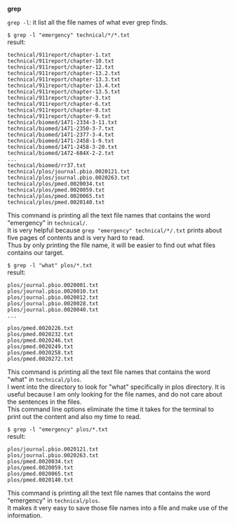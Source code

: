 **grep**

`grep -l`: it list all the file names of what ever grep finds. 

`$ grep -l "emergency" technical/*/*.txt`<br/>
result:
```
technical/911report/chapter-1.txt
technical/911report/chapter-10.txt
technical/911report/chapter-12.txt
technical/911report/chapter-13.2.txt
technical/911report/chapter-13.3.txt
technical/911report/chapter-13.4.txt
technical/911report/chapter-13.5.txt
technical/911report/chapter-3.txt
technical/911report/chapter-6.txt
technical/911report/chapter-8.txt
technical/911report/chapter-9.txt
technical/biomed/1471-2334-3-11.txt
technical/biomed/1471-2350-3-7.txt
technical/biomed/1471-2377-3-4.txt
technical/biomed/1471-2458-1-9.txt
technical/biomed/1471-2458-3-20.txt
technical/biomed/1472-684X-2-2.txt
...
technical/biomed/rr37.txt
technical/plos/journal.pbio.0020121.txt
technical/plos/journal.pbio.0020263.txt
technical/plos/pmed.0020034.txt
technical/plos/pmed.0020059.txt
technical/plos/pmed.0020065.txt
technical/plos/pmed.0020140.txt
```
This command is printing all the text file names that contains the word "emergency" in `technical/`.<br/>
It is very helpful because `grep "emergency" technical/*/.txt` prints about five pages of contents and is very hard to read.<br/>
Thus by only printing the file name, it will be easier to find out what files contains our target.<br/>

`$ grep -l "what" plos/*.txt`<br/>
result:
```
plos/journal.pbio.0020001.txt
plos/journal.pbio.0020010.txt
plos/journal.pbio.0020012.txt
plos/journal.pbio.0020028.txt
plos/journal.pbio.0020040.txt
...

plos/pmed.0020226.txt
plos/pmed.0020232.txt
plos/pmed.0020246.txt
plos/pmed.0020249.txt
plos/pmed.0020258.txt
plos/pmed.0020272.txt
```
This command is printing all the text file names that contains the word "what" in `technical/plos`.<br/>
I went into the directory to look for "what" specifically in plos directory.
It is useful because I am only looking for the file names, and do not care about the sentences in the files.<br/>
This command line options eliminate the time it takes for the terminal to print out the content and also my time to read.<br/>

`$ grep -l "emergency" plos/*.txt`<br/>
result:
```
plos/journal.pbio.0020121.txt
plos/journal.pbio.0020263.txt
plos/pmed.0020034.txt
plos/pmed.0020059.txt
plos/pmed.0020065.txt
plos/pmed.0020140.txt
```
This command is printing all the text file names that contains the word "emergency" in `technical/plos`.<br/>
It makes it very easy to save those file names into a file and make use of the information.<br/>


